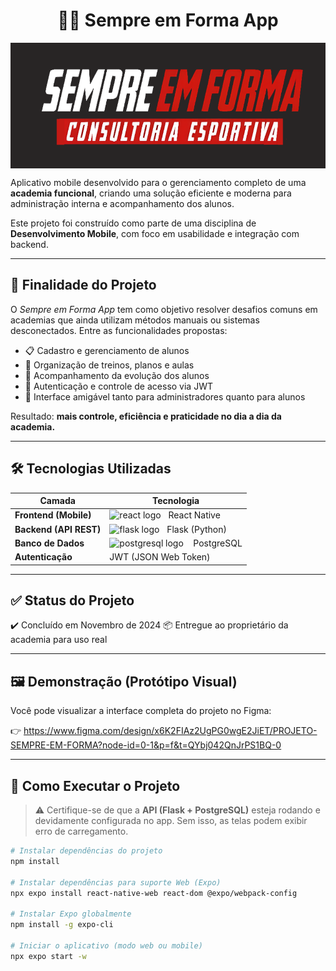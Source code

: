 <div align="center">
  <h1> 🏋️‍♂️ Sempre em Forma App </h1>
</div>


<img align="center" alt="" src="./assets/images/icon.png">




Aplicativo mobile desenvolvido para o gerenciamento completo de uma **academia funcional**, criando uma solução eficiente e moderna para administração interna e acompanhamento dos alunos.

Este projeto foi construído como parte de uma disciplina de **Desenvolvimento Mobile**, com foco em usabilidade e integração com backend.

---

## 🎯 Finalidade do Projeto

O *Sempre em Forma App* tem como objetivo resolver desafios comuns em academias que ainda utilizam métodos manuais ou sistemas desconectados. Entre as funcionalidades propostas:

- 📋 Cadastro e gerenciamento de alunos  
- 📅 Organização de treinos, planos e aulas  
- 🏁 Acompanhamento da evolução dos alunos  
- 🔐 Autenticação e controle de acesso via JWT  
- 📱 Interface amigável tanto para administradores quanto para alunos

Resultado: **mais controle, eficiência e praticidade no dia a dia da academia.**

---

## 🛠️ Tecnologias Utilizadas

| Camada | Tecnologia |
|--------|-----------|
| **Frontend (Mobile)** |<img src="https://cdn.jsdelivr.net/gh/devicons/devicon/icons/react/react-original.svg" height="25" alt="react logo"  /> <img width="8" />React Native |
| **Backend (API REST)** | <img src="https://cdn.jsdelivr.net/gh/devicons/devicon/icons/flask/flask-original.svg" height="25" alt="flask logo"  /><img width="8" /> Flask (Python) |
| **Banco de Dados** | <img src="https://cdn.jsdelivr.net/gh/devicons/devicon/icons/postgresql/postgresql-original.svg" height="25" alt="postgresql logo"  />  <img width="8" /> PostgreSQL |
| **Autenticação** | JWT (JSON Web Token) |

---

## ✅ Status do Projeto

✔️ Concluído em Novembro de 2024
📦 Entregue ao proprietário da academia para uso real

---

## 🖼️ Demonstração (Protótipo Visual)

Você pode visualizar a interface completa do projeto no Figma:

👉 https://www.figma.com/design/x6K2FIAz2UgPG0wgE2JiET/PROJETO-SEMPRE-EM-FORMA?node-id=0-1&p=f&t=QYbj042QnJrPS1BQ-0

 
---

## 🚀 Como Executar o Projeto

> ⚠️ Certifique-se de que a **API (Flask + PostgreSQL)** esteja rodando e devidamente configurada no app. Sem isso, as telas podem exibir erro de carregamento.

```bash
# Instalar dependências do projeto
npm install

# Instalar dependências para suporte Web (Expo)
npx expo install react-native-web react-dom @expo/webpack-config

# Instalar Expo globalmente
npm install -g expo-cli

# Iniciar o aplicativo (modo web ou mobile)
npx expo start -w

